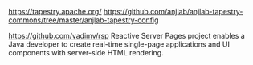 https://tapestry.apache.org/
https://github.com/anjlab/anjlab-tapestry-commons/tree/master/anjlab-tapestry-config


https://github.com/vadimv/rsp Reactive Server Pages project enables a Java developer to create real-time single-page applications and UI components with server-side HTML rendering.
